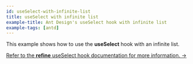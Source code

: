 ```yaml
---
id: useSelect-with-infinite-list
title: useSelect with infinite list
example-title: Ant Design's useSelect hook with infinite list
example-tags: [antd]
---
```


This example shows how to use the **useSelect** hook with an infinite list.

[Refer to the **refine** useSelect hook documentation for more information. →](/docs/ui-integrations/ant-design/hooks/use-select)

<CodeSandboxExample path="field-antd-use-select-infinite" />
